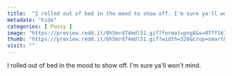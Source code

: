 ```yaml
---
title:  "I rolled out of bed in the mood to show off. I'm sure ya'll won't mind."
metadate: "hide"
categories: [ Pussy ]
image: "https://preview.redd.it/0h5mrd74mdl51.gif?format=png8&s=077f161f8f6d922a2a8ebabb00731d88d4e12cd3"
thumb: "https://preview.redd.it/0h5mrd74mdl51.gif?width=320&crop=smart&format=png8&s=230828e1f34ecdf68ed9a7d4b15d3eaf753e038f"
visit: ""
---
```

I rolled out of bed in the mood to show off. I'm sure ya'll won't mind.
